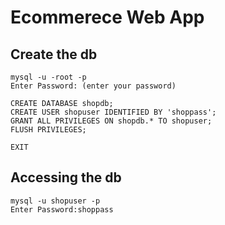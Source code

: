 # Ecommerece Web App

## Create the db

```
mysql -u -root -p
Enter Password: (enter your password)

CREATE DATABASE shopdb;
CREATE USER shopuser IDENTIFIED BY 'shoppass';
GRANT ALL PRIVILEGES ON shopdb.* TO shopuser;
FLUSH PRIVILEGES;

EXIT
```

## Accessing the db

```
mysql -u shopuser -p
Enter Password:shoppass
```
